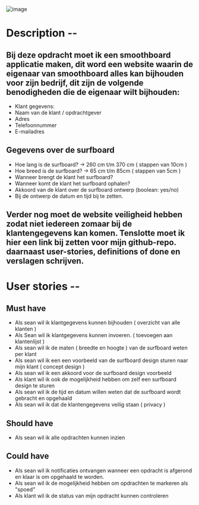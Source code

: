 ![image](https://github.com/MistrBrend/Smoothboard/assets/104073696/14b50812-f088-41d5-8c0d-31c57fcc71cd)

# Description --

## Bij deze opdracht moet ik een smoothboard applicatie maken, dit word een website waarin de eigenaar van smoothboard alles kan bijhouden voor zijn bedrijf, dit zijn de volgende benodigheden die de eigenaar wilt bijhouden: 
- Klant gegevens: 
- Naam van de klant / opdrachtgever 
- Adres  
- Telefoonnummer 
- E-mailadres 

 

## Gegevens over de surfboard 
- Hoe lang is de surfboard?    ->    260 cm  t/m 370 cm ( stappen van 10cm ) 
- Hoe breed is de surfboard?   ->    65 cm t/m 85cm ( stappen van 5cm ) 
- Wanneer brengt de klant het surfboard? 
- Wanneer komt de klant het surfboard ophalen?	 
- Akkoord van de klant over de surfboard ontwerp (boolean: yes/no)
- Bij de ontwerp de datum en tijd bij te zetten. 

 

## Verder nog moet de website veiligheid hebben zodat niet iedereen zomaar bij de klantengegevens kan komen. Tenslotte moet ik hier een link bij zetten voor mijn github-repo. daarnaast user-stories, definitions of done en verslagen schrijven. 


# User stories --

## Must have
- Als sean wil ik klantgegevens kunnen bijhouden ( overzicht van alle klanten )
- Als Sean wil ik klantgegevens kunnen invoeren. ( toevoegen aan klantenlijst )
- Als sean wil ik de maten ( breedte en hoogte ) van de surfboard weten per klant
- Als sean wil ik een een voorbeeld van de surfboard design sturen naar mijn klant ( concept design )
- Als sean wil ik een akkoord voor de surfboard design voorbeeld
- Als klant wil ik ook de mogelijkheid hebben om zelf een surfboard design te sturen
- Als sean wil ik de tijd en datum willen weten dat de surfboard wordt gebracht en opgehaald
- Als sean wil ik dat de klantengegevens veilig staan ( privacy )
  
## Should have
- Als sean wil ik alle opdrachten kunnen inzien

## Could have
- Als sean wil ik notificaties ontvangen wanneer een opdracht is afgerond en klaar is om opgehaald te worden.
- Als sean wil ik de mogelijkheid hebben om opdrachten te markeren als "spoed"
- Als klant wil ik de status van mijn opdracht kunnen controleren


